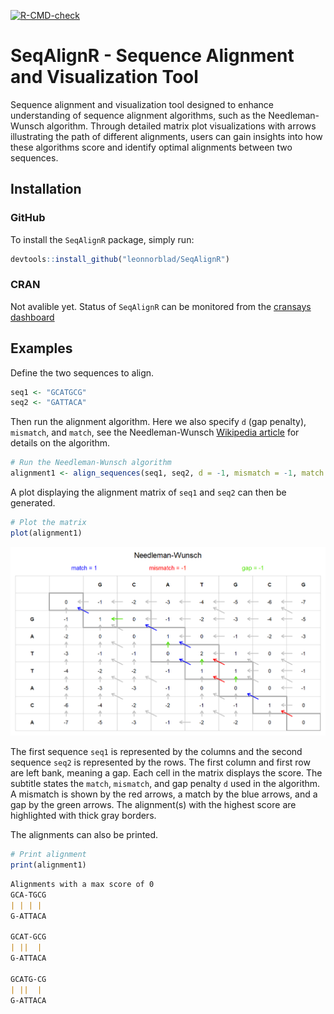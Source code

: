 
[![R-CMD-check](https://github.com/Leonnorblad/SeqAlignR/actions/workflows/R-CMD-check.yaml/badge.svg)](https://github.com/Leonnorblad/SeqAlignR/actions/workflows/R-CMD-check.yaml)

# SeqAlignR - Sequence Alignment and Visualization Tool
Sequence alignment and visualization tool designed to enhance understanding of sequence alignment algorithms, such as the Needleman-Wunsch algorithm. Through detailed matrix plot visualizations with arrows illustrating the path of different alignments, users can gain insights into how these algorithms score and identify optimal alignments between two sequences.

## Installation
### GitHub
To install the `SeqAlignR` package, simply run:
```R
devtools::install_github("leonnorblad/SeqAlignR")
```
### CRAN
Not avalible yet. Status of `SeqAlignR` can be monitored from the [cransays dashboard](https://r-hub.github.io/cransays/articles/dashboard.html)

## Examples
Define the two sequences to align.
```R
seq1 <- "GCATGCG"
seq2 <- "GATTACA"
```

Then run the alignment algorithm. Here we also specify `d` (gap penalty), `mismatch`, and `match`, see the Needleman-Wunsch [Wikipedia article](https://en.wikipedia.org/wiki/Needleman%E2%80%93Wunsch_algorithm) for details on the algorithm.
```R
# Run the Needleman-Wunsch algorithm
alignment1 <- align_sequences(seq1, seq2, d = -1, mismatch = -1, match = 1, method="needleman")
```

A plot displaying the alignment matrix of `seq1` and `seq2` can then be generated.
```R
# Plot the matrix
plot(alignment1)
```

![png](/demo/alignment_demo.png)

The first sequence `seq1` is represented by the columns and the second sequence `seq2` is represented by the rows. The first column and first row are left bank, meaning a gap. Each cell in the matrix displays the score. The subtitle states the `match`, `mismatch`, and gap penalty `d` used in the algorithm. A mismatch is shown by the red arrows, a match by the blue arrows, and a gap by the green arrows. The alignment(s) with the highest score are highlighted with thick gray borders.

The alignments can also be printed.
```R
# Print alignment
print(alignment1)
```

```markdown
Alignments with a max score of 0
GCA-TGCG 
| | | |  
G-ATTACA

GCAT-GCG 
| ||  |  
G-ATTACA

GCATG-CG 
| ||  |  
G-ATTACA
```


